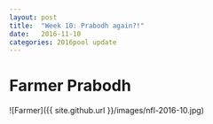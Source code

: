 ```yaml
---
layout: post
title:  "Week 10: Prabodh again?!"
date:   2016-11-10
categories: 2016pool update
---
```

# Farmer Prabodh <br/>
![Farmer]({{ site.github.url }}/images/nfl-2016-10.jpg)
